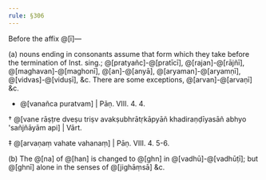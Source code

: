 ```yaml
---
rule: §306
---
```


Before the affix @[ī]—

(a) nouns ending in consonants assume that form which they take before the termination of Inst. sing.; @[pratyañc]-@[pratīcī], @[rajan]-@[rājñī], @[maghavan]-@[maghonī], @[an]-@[anyā], @[aryaman]-@[aryamṇī], @[vidvas]-@[viduṣī], &c. There are some exceptions, @[arvan]-@[arvaṇī] &c.

- @[vanañca puratvam] | Pāṇ. VIII. 4. 4.

† @[vane rāṣṭre dveṣu triṣv avakṣubhrātṛkāpyāñ khadiraṇḍīyasāñ abhyo 'sañjñāyām api] | Vārt.

‡ @[arvaṇaṃ vahate vahanaṃ] | Pāṇ. VIII. 4. 5-6.

(b) The @[na] of @[han] is changed to @[ghn] in @[vadhū]-@[vadhūṭī]; but @[ghnī] alone in the senses of @[jighāṃsā] &c.